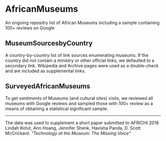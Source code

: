 # AfricanMuseums
An ongoing repositry list of African Museums including a sample containing 100+ reviews on Google

## MuseumSourcesbyCountry
A country-by-country list of link sources enumerating museums. If the country did not contain a ministry or other official links, we defaulted to a secondary link. Wikipedia and Archive pages were used as a double-check and are included as supplemental links.

## SurveyedAfricanMuseums
To get sentiments of Museums (and cultural sites) visits, we reviewed all museums with Google reviews and sampled those with 100+ review as a means of obtaining a statistical significant sample.

------
The data was used to supplement a short paper submitted to AFRICHI 2018
Lindah Kotut, Ann Hoang, Jennifer Shenk, Havisha Panda, D. Scott McCrickard. *"Technology at the Museum: The Missing Voice"*
